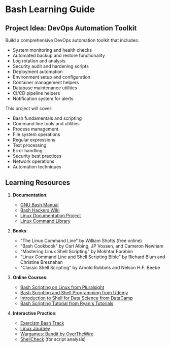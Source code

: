 # Bash Learning Guide

## Project Idea: DevOps Automation Toolkit

Build a comprehensive DevOps automation toolkit that includes:

- System monitoring and health checks
- Automated backup and restore functionality
- Log rotation and analysis
- Security audit and hardening scripts
- Deployment automation
- Environment setup and configuration
- Container management helpers
- Database maintenance utilities
- CI/CD pipeline helpers
- Notification system for alerts

This project will cover:

- Bash fundamentals and scripting
- Command line tools and utilities
- Process management
- File system operations
- Regular expressions
- Text processing
- Error handling
- Security best practices
- Network operations
- Automation techniques

## Learning Resources

1. **Documentation**:

   - [GNU Bash Manual](https://www.gnu.org/software/bash/manual/)
   - [Bash Hackers Wiki](https://wiki.bash-hackers.org/)
   - [Linux Documentation Project](https://tldp.org/LDP/abs/html/)
   - [Linux Command Library](https://linuxcommandlibrary.com/)

2. **Books**:

   - "The Linux Command Line" by William Shotts (free online)
   - "Bash Cookbook" by Carl Albing, JP Vossen, and Cameron Newham
   - "Mastering Linux Shell Scripting" by Mokhtar Ebrahim
   - "Linux Command Line and Shell Scripting Bible" by Richard Blum and Christine Bresnahan
   - "Classic Shell Scripting" by Arnold Robbins and Nelson H.F. Beebe

3. **Online Courses**:

   - [Bash Scripting on Linux from Pluralsight](https://www.pluralsight.com/courses/bash-shell-scripting)
   - [Bash Scripting and Shell Programming from Udemy](https://www.udemy.com/course/bash-scripting/)
   - [Introduction to Shell for Data Science from DataCamp](https://www.datacamp.com/courses/introduction-to-shell-for-data-science)
   - [Bash Scripting Tutorial from Ryan's Tutorials](https://ryanstutorials.net/bash-scripting-tutorial/)

4. **Interactive Practice**:
   - [Exercism Bash Track](https://exercism.org/tracks/bash)
   - [Linux Journey](https://linuxjourney.com/)
   - [Wargames: Bandit by OverTheWire](https://overthewire.org/wargames/bandit/)
   - [ShellCheck](https://www.shellcheck.net/) (for script analysis)
